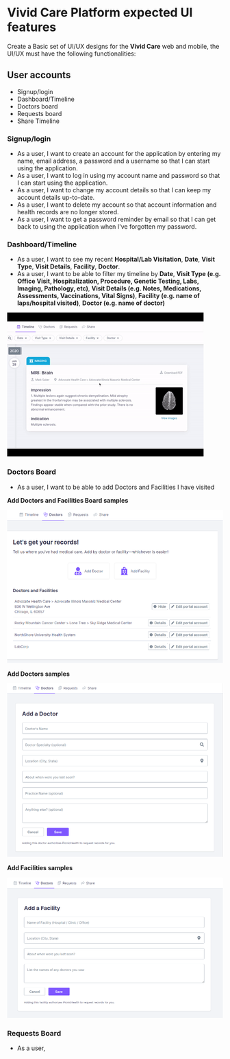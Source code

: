 # Vivid Care Platform expected UI features

Create a Basic set of UI/UX designs for the **Vivid Care** web and mobile, the UI/UX must have the following functionalities:

## User accounts

- Signup/login
- Dashboard/Timeline
- Doctors board
- Requests board
- Share Timeline

### **Signup/login**

- As a user, I want to create an account for the application by entering my name, email address, a password and a username so that I can start using the application. 
- As a user, I want to log in using my account name and password so that I can start using the application. 
- As a user, I want to change my account details so that I can keep my account details up-to-date.
- As a user, I want to delete my account so that account information and health records are no longer stored. 
- As a user, I want to get a password reminder by email so that I can get back to using the application when I've forgotten my password.

### **Dashboard/Timeline**

- As a user, I want to see my recent **Hospital/Lab Visitation**, **Date**, **Visit Type**, **Visit Details**, **Facility**, **Doctor**.
- As a user, I want to be able to filter my timeline by **Date**, **Visit Type (e.g. Office Visit, Hospitalization, Procedure, Genetic Testing, Labs, Imaging, Pathology, etc)**, **Visit Details (e.g. Notes, Medications, Assessments, Vaccinations, Vital Signs)**, **Facility (e.g. name of laps/hospital visited)**, **Doctor (e.g. name of doctor)**

![](./assets/timeline_sample.gif)

### **Doctors Board**

- As a user, I want to be able to add Doctors and Facilities I have visited

**Add Doctors and Facilities Board samples**

![](./assets/Doctors-and-Facilities-board.png)

**Add Doctors samples**

![](./assets/add-doctors-form-sample.png)

**Add Facilities samples**

![](./assets/add-facilities-form-sample.png)

### **Requests Board**

- As a user, 